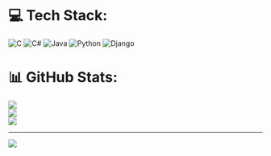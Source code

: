 
# 💻 Tech Stack:
![C](https://img.shields.io/badge/c-%2300599C.svg?style=for-the-badge&logo=c&logoColor=white) ![C#](https://img.shields.io/badge/c%23-%23239120.svg?style=for-the-badge&logo=csharp&logoColor=white) ![Java](https://img.shields.io/badge/java-%23ED8B00.svg?style=for-the-badge&logo=openjdk&logoColor=white) ![Python](https://img.shields.io/badge/python-3670A0?style=for-the-badge&logo=python&logoColor=ffdd54) ![Django](https://img.shields.io/badge/django-%23092E20.svg?style=for-the-badge&logo=django&logoColor=white)
# 📊 GitHub Stats:
![](https://github-readme-stats.vercel.app/api?username=callmekriztal&theme=dark&hide_border=false&include_all_commits=true&count_private=true)<br/>
![](https://nirzak-streak-stats.vercel.app/?user=callmekriztal&theme=dark&hide_border=false)<br/>
![](https://github-readme-stats.vercel.app/api/top-langs/?username=callmekriztal&theme=dark&hide_border=false&include_all_commits=true&count_private=true&layout=compact)

---
[![](https://visitcount.itsvg.in/api?id=callmekriztal&icon=0&color=0)](https://visitcount.itsvg.in)

<!-- Proudly created with GPRM ( https://gprm.itsvg.in ) -->